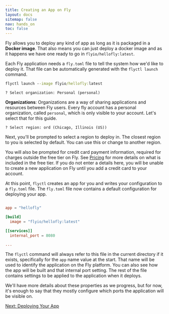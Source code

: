 ```yaml
---
title: Creating an App on Fly
layout: docs
sitemap: false
nav: hands_on
toc: false
---
```


Fly allows you to deploy any kind of app as long as it is packaged in a **Docker image**. That also means you can just deploy a docker image and as it happens we have one ready to go in `flyio/hellofly:latest`. 

Each Fly application needs a `fly.toml` file to tell the system how we'd like to deploy it. That file can be automatically generated with the `flyctl launch` command. 

```cmd
flyctl launch --image flyio/hellofly:latest
```
```output 
? Select organization: Personal (personal)
```
**Organizations**: Organizations are a way of sharing applications and resources between Fly users. Every fly account has a personal organization, called `personal`, which is only visible to your account. Let's select that for this guide.

```output
? Select region: ord (Chicago, Illinois (US))
```
Next, you'll be prompted to select a region to deploy in. The closest region to you is selected by default. You can use this or change to another region. 


<div class="callout">

You will also be prompted for credit card payment information, required for charges outside the free tier on Fly. See [Pricing](/docs/about/pricing) for more details on what is included in the free tier. If you do not enter a details here, you will be unable to create a new application on Fly until you add a credit card to your account.

</div>

At this point, `flyctl` creates an app for you and writes your configuration to a `fly.toml` file. The `fly.toml` file now contains a default configuration for deploying your app.

```toml

app = "hellofly"

[build]
  image = "flyio/hellofly:latest"

[[services]]
  internal_port = 8080

...
```

The `flyctl` command will always refer to this file in the current directory if it exists, specifically for the `app` name value at the start. That name will be used to identify the application on the Fly platform. You can also see how the app will be built and that internal port setting. The rest of the file contains settings to be applied to the application when it deploys. 

We'll have more details about these properties as we progress, but for now, it's enough to say that they mostly configure which ports the application will be visible on.

[Next: Deploying Your App](/docs/hands-on/deploy-app/)

